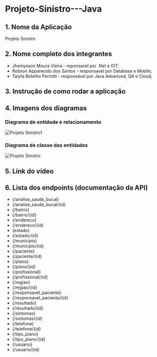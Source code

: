 # Projeto-Sinistro---Java

## 1. Nome da Aplicação

Projeto Sinistro

## 2. Nome completo dos integrantes

* Jhemysson Moura Vieira - reponsavel por .Net e IOT;
* Robson Apparecido dos Santos - responsavel por  Database e Mobile; 
* Talyta Botelho Perrotti - responsável por Java Advanced, QA e Cloud;

## 3. Instrução de como rodar a aplicação

## 4. Imagens dos diagramas 

### Diagrama de entidade e relacionamento
![Projeto Sinistro1](https://github.com/user-attachments/assets/ef56f85d-4409-41c9-840e-0a64c259a7dd)

### Diagrama de classe das entidades
![Projeto Sinistro](https://github.com/user-attachments/assets/efe5b673-b72f-456c-b4e3-58128adcc0cb)

## 5. Link do vídeo


## 6. Lista dos endpoints (documentação da API)
* {/analise_saude_bucal}
* {/analise_saude_bucal/{id}
* {/bairro}
* {/bairro/{id}
* {/endereco}
* {/endereco/{id}
* {estado}
* {/estado/{id}
* {/municipio}
* {/municipio/{id}
* {/paciente}
* {/paciente/{id}
* {/plano}
* {/plano/{id}
* {/profissional}
* {/profissional/{id}
* {/regiao}
* {/regiao/{id}
* {/responsavel_paciente}
* {/responsavel_paciente/{id}
* {/resultado}
* {/resultado/{id}
* {/sintomas}
* {/sintomas/{id}
* {/telefone}
* {/telefone/{id}
* {/tipo_plano}
* {/tipo_plano/{id}
* {/usuario}
* {/usuario/{id}

